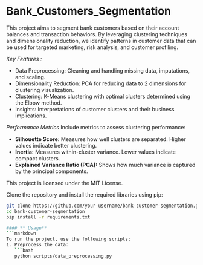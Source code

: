 # Bank_Customers_Segmentation
This project aims to segment bank customers based on their account balances and transaction behaviors. By leveraging clustering techniques and dimensionality reduction, we identify patterns in customer data that can be used for targeted marketing, risk analysis, and customer profiling.

*Key Features :*
- Data Preprocessing: Cleaning and handling missing data, imputations, and scaling.
- Dimensionality Reduction: PCA for reducing data to 2 dimensions for clustering visualization.
- Clustering: K-Means clustering with optimal clusters determined using the Elbow method.
- Insights: Interpretations of customer clusters and their business implications.

*Performance Metrics*
Include metrics to assess clustering performance:
- **Silhouette Score:** Measures how well clusters are separated. Higher values indicate better clustering.
- **Inertia:** Measures within-cluster variance. Lower values indicate compact clusters.
- **Explained Variance Ratio (PCA):** Shows how much variance is captured by the principal components.

This project is licensed under the MIT License.


Clone the repository and install the required libraries using pip:
```bash
git clone https://github.com/your-username/bank-customer-segmentation.git
cd bank-customer-segmentation
pip install -r requirements.txt

#### ** Usage**
```markdown
To run the project, use the following scripts:
1. Preprocess the data:
   ```bash
   python scripts/data_preprocessing.py
